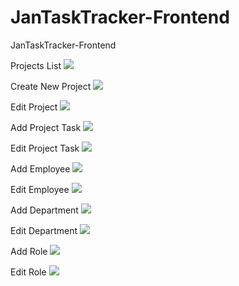 # JanTaskTracker-Frontend
JanTaskTracker-Frontend

Projects List
<img src="/public/screenshots/1-ProjectsList.png"><br>

Create New Project
<img src="/public/screenshots/2-CreateNewProject.png"><br>

Edit Project
<img src="/public/screenshots/3-EditProject.png"><br>

Add Project Task
<img src="/public/screenshots/4-AddProjectTask.png"><br>

Edit Project Task
<img src="/public/screenshots/5-EditProjectTask.png"><br>

Add Employee
<img src="/public/screenshots/6-AddEmployee.png"><br>

Edit Employee
<img src="/public/screenshots/7-EditEmployee.png"><br>

Add Department
<img src="/public/screenshots/8-AddDepartment.png"><br>

Edit Department
<img src="/public/screenshots/9-EditDepartment.png"><br>

Add Role
<img src="/public/screenshots/10-AddRole.png"><br>

Edit Role
<img src="/public/screenshots/11-EditRole.png"><br>
